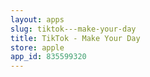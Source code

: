 ```yaml
---
layout: apps
slug: tiktok---make-your-day
title: TikTok - Make Your Day
store: apple
app_id: 835599320
---
```

